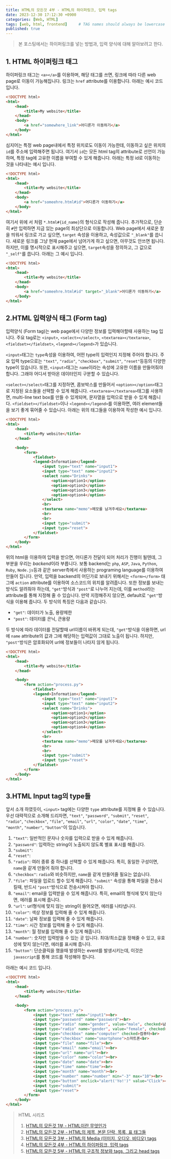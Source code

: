 ```yaml
---
title: HTML의 모든것 4부 - HTML의 하이퍼링크, 입력 tags
date: 2023-12-30 17:12:30 +0900
categories: [Web, HTML]
tags: [web, html, frontend]     # TAG names should always be lowercase
published: true
---
```


> 본 포스팅에서는 하이퍼링크를 넣는 방법과, 입력 양식에 대해 알아보려고 한다. 


## 1. HTML 하이퍼링크 태그
하이퍼링크 태그는 ```<a></a>```를 이용하며, 해당 태그를 쓰면, 링크에 따라 다른 web page로 이동이 가능해집니다. 
링크는 ```href``` attribute를 이용합니다. 
아래는 예시 코드 입니다. 

```html
<!DOCTYPE html>
<html>
    <head>
        <title>My website</title>
    </head>
    <body>
        <a href="somewhere_link">어디론가 이동하기</a>
    </body>
</html>
```

심지어는 특정 web page내에서 특정 위치로도 이동이 가능한데, 이동하고 싶은 위치의 ```id```를 주소에 입력해주면 됩니다. 
여기서 ```id```는 모든 html tag의 attribute로 선언이 가능하며, 특정 tag에 고유한 이름을 부여할 수 있게 해줍니다. 
아래는 특정 id로 이동하는 것을 나타내는 예시 입니다. 

```html
<!DOCTYPE html>
<html>
    <head>
        <title>My website</title>
    </head>
    <body>
        <a href="someehre.html#id">어디론가 이동하기</a>
    </body>
</html>
```

여기서 위에 서 처럼 ```*.html#{id_name}```의 형식으로 작성해 줍니다. 
추가적으로, 단순히 ```#```만 입력하면 지금 있는 page의 최상단으로 이동합니다. 
Web page에서 새로운 창을 띄워서 링크로 가고 싶으면, ```target``` 속성을 이용하고, 속성값으로 ```"_blank"```를 씁니다. 
새로운 링크를 그냥 현재 page에서 넘어가게 하고 싶으면, 아무것도 안쓰면 됩니다. 
하지만, 이를 명시적으로 표시해주고 싶으면, ```target```속성을 정의하고, 그 값으로 ```"_self"```를 씁니다. 
아래는 그 예시 입니다. 

```html
<!DOCTYPE html>
<html>
    <head>
        <title>My website</title>
    </head>
    <body>
        <a href="someehre.html#id" target="_blank">어디론가 이동하기</a>
    </body>
</html>
```

## 2.HTML 입력양식 태그 (Form tag)
입력양식 (Form tag)는 web page에서 다양한 정보를 입력해야할때 사용하는 tag 입니다. 
주요 tag로는 ```<input>```, ```<select></select>```, ```<textarea></textarea>```, ```<fieldset></fieldset>```, ```<legend></legend>```가 있습니다. 

```<input>```태그는 ```type```속성을 이용하여, 어떤 type의 입력인지 지정해 주어야 합니다. 
주요 입력 type으로는 ```"text"```, ```"radio"```, ```"checkbox"```, ```"submit"```, ```"reset"```등등의 다양한 type이 있습니다. 
또한, ```<input>```태그는 ```name```이라는 속성에 고유한 이름을 만들어줘야 합니다. 
그래야 어디서 받아온 데이터인지 구분할 수 있습니다. 

```<select></select>```태그를 지정하면, 콤보박스를 만들어서 ```<option></option>```태그로 지정된 요소들을 선택할 수 있게 해줍니다. 
```<textarea></textarea>```태그를 사용하면, multi-line text box를 만들 수 있게되며, 문자열을 입력으로 받을 수 있게 해줍니다. 
```<fieldset></fieldset>```이나 ```<legend></legend>```를 이용하면, 여러 element들을 보기 좋게 묶어줄 수 있습니다. 
아래는 위의 태그들을 이용하여 작성한 예시 입니다. 

```html
<!DOCTYPE html>
<html>
    <head>
        <title>My website</title>
    </head>

    <body>
        <form>
            <fieldset>
            <legend>Information</legend>
                <input type="text" name="input1">
                <input type="text" name="input2">
                <select name="Drinks">
                    <option>option1</option>
                    <option>option2</option>
                    <option>option3</option>
                    <option>option4</option>
                </select>
                <br>
                <textarea name="memo">메모를 남겨주세요</textarea>
                <br>
                <br>
                <input type="submit">
                <input type="reset">
            </fieldset>
        </form>
    </body>
</html>
```

위의 html을 이용하여 입력을 받으면, 어디론가 전달이 되어 처리가 진행이 될텐데, 그 부분을 우리는 *backend*이라 부릅니다. 
보통 backend는 ```php```, ```ASP```, ```Java```, ```Python```, ```Ruby```, ```Node.js```등과 같은 server측에서 사용하는 programing language를 이용하여 만들어 집니다. 
만약, 입력을 backend의 어딘가로 보내기 위해서는 ```<form></form>``` 태그에 ```action``` attribute를 이용하여 소스코드의 위치를 알려줍니다. 
또한 정보를 보내는 방식도 알려줘야 하는데, ```"get"```방식과 ```"post"```로 나누어 지는데, 이를 ```method```라는 attribute를 통해 지정해 줄 수 있습니다. 
만약 지정해주지 않으면, default로 ```"get"```방식을 이용해 줍니다. 
두 방식의 특징은 다음과 같습니다. 

* ```"get"```: 데이터가 노출, 용량제한
* ```"post"```: 데이터를 은닉, 큰용량

두 방식에 따라 데이터를 전달할때 url이름이 바뀌게 되는데, ```"get"```방식을 이용하면, url에 ```name``` attribute의 값과 그에 해당하는 입력값이 그대로 노출이 됩니다. 
하지만, ```"post"```방식은 암호화되어 url에 정보들이 나타지 않게 됩니다. 

```html
<!DOCTYPE html>
<html>
    <head>
        <title>My website</title>
    </head>

    <body>
        <form action="process.py">
            <fieldset>
            <legend>Information</legend>
                <input type="text" name="input1">
                <input type="text" name="input2">
                <select name="Drinks">
                    <option>option1</option>
                    <option>option2</option>
                    <option>option3</option>
                    <option>option4</option>
                </select>
                <br>
                <textarea name="memo">메모를 남겨주세요</textarea>
                <br>
                <br>
                <input type="submit">
                <input type="reset">
            </fieldset>
        </form>
    </body>
</html>
```

## 3.HTML Input tag의 type들
앞서 소개 하였듯이, ```<input>``` tag에는 다양한 ```type``` attribute를 지정해 줄 수 있습니다. 
우선 대략적으로 소개해 드리자면, ```"text"```, ```"password"```, ```"submit"```, ```"reset"```, ```"radio"```, ```"checkbox"```, ```"file"```, ```"email"```, ```"url"```, ```"color"```, ```"date"```, ```"time"```, ```"month"```, ```"number"```, ```"button"```이 있습니다. 

1. ```"text"```: 일반적인 문자나 숫자를 입력으로 받을 수 있게 해줍니다. 
2. ```"password"```: 입력하는 string이 노출되지 않도록 별표 표시를 해줍니다. 
3. ```"submit"```: 
4. ```"reset"```: 
5. ```"radio"```: 여러 종류 중 하나를 선택할 수 있게 해줍니다. 특히, 동일한 구성이면, ```name```을 같게 만들어 줘야 합니다.
6. ```"checkbox"```: ```radio```와 비슷하지만, ```name```을 같게 만들어줄 필요는 없습니다. 
7. ```"file"```: 파일을 업로드 할수 있게 해줍니다. ```"submit"``` 속성을 통해 파일을 전송시킬때, 반드시 ```"post"```방식으로 전송시켜야 합니다. 
7. ```"email"```: email을 입력받을 수 있게 해줍니다. 특히, email의 형식에 맞지 않는다면, 에러를 표시해 줍니다. 
8. ```"url"```: url형식에 맞지 않는 string이 들어오면, 에러를 나타냅니다. 
9. ```"color"```: 색상 정보를 입력해 줄 수 있게 해줍니다. 
10. ```"date"```: 날짜 정보를 입력해 줄 수 있게 해줍니다. 
11. ```"time"```: 시간 정보를 입력해 줄 수 있게 해줍니다. 
12. ```"month"```: 월 정보를 입력해 줄 수 있게 해줍니다. 
13. ```"number"```: 숫자만 입력받을 수 있는 곳 입니다. 최대/최소값을 정해줄 수 있고, 유효성에 맞지 않는다면, 에러를 표시해 줍니다. 
14. ```"button"```: 단순클릭을 했을때 발생하는 event를 발생시키는데, 이것은 ```javascript```를 통해 코드를 작성해야 합니다. 

아래는 예시 코드 입니다. 

```html
<!DOCTYPE html>
<html>
    <head>
        <title>My website</title>
    </head>

    <body>
        <form action="process.py">
            <input type="text" name="input1"><br>
            <input type="password" name="password"><br>
            <input type="radio" name="gender", value="male", checked>남<br>
            <input type="radio" name="gender", value="female", checked>여<br>
            <input type="checkbox" name="computer" checked>컴퓨터<br>
            <input type="checkbox" name="smartphone">스마트폰<br>
            <input type="file" name="file"><br>
            <input type="email" name="email"><br>
            <input type="url" name="url"><br>
            <input type="color" name="color"><br>
            <input type="date" name="date"><br>
            <input type="time" name="time"><br>
            <input type="month" name="month"><br>
            <input type="number" name="number" min="-3" max="10"><br>
            <input type="button" onclick="alert('Yo!')" value="Click"><br>
            <input type="submit">
            <input type="reset">
        </form>
    </body>
</html>
```


> HTML 시리즈
> 1. [HTML의 모든것 1부 - HTML이란 무엇인가](https://code-wanderlust.github.io/posts/HTML의-모든것-1부-HTML이란-무엇인가/)
> 2. [HTML의 모든것 2부 - HTML의 제목, 본문 단락, 목록, 표 태그들](https://code-wanderlust.github.io/posts/HTML의-모든것-2부-HTML-내용-tags/)
> 3. [HTML의 모든것 3부 - HTML의 Media (이미지, 오디오, 비디오) tags](https://code-wanderlust.github.io/posts/HTML의-모든것-3부-HTML의-Media-(이미지,-오디오,-비디오)-tags/)
> 4. [HTML의 모든것 4부 - HTML의 하이퍼링크, 입력 tags](https://code-wanderlust.github.io/posts/HTML의-모든것-4부-HTML의-하이퍼링크,-입력-tags/)
> 5. [HTML의 모든것 5부 - HTML의 구조적 정보와 tags, 그리고 head tags](https://code-wanderlust.github.io/posts/HTML의-모든것-5부-HTML의-구조적-정보와-tags,-그리고-head-tags/)